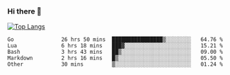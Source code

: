 ### Hi there 👋

<!--
**3Xpl0it3r/3Xpl0it3r** is a ✨ _special_ ✨ repository because its `README.md` (this file) appears on your GitHub profile.

Here are some ideas to get you started:

- 🔭 I’m currently working on ...
- 🌱 I’m currently learning ...
- 👯 I’m looking to collaborate on ...
- 🤔 I’m looking for help with ...
- 💬 Ask me about ...
- 📫 How to reach me: ...
- 😄 Pronouns: ...
- ⚡ Fun fact: ...
-->


[![Top Langs](https://github-readme-stats.vercel.app/api/top-langs/?username=3Xpl0it3r&layout=compact)](https://github.com/3Xpl0it3r/3Xpl0it3r)

<!--START_SECTION:waka-->

```text
Go               26 hrs 50 mins  ████████████████▒░░░░░░░░   64.76 %
Lua              6 hrs 18 mins   ███▓░░░░░░░░░░░░░░░░░░░░░   15.21 %
Bash             3 hrs 43 mins   ██▒░░░░░░░░░░░░░░░░░░░░░░   09.00 %
Markdown         2 hrs 16 mins   █▒░░░░░░░░░░░░░░░░░░░░░░░   05.50 %
Other            30 mins         ▒░░░░░░░░░░░░░░░░░░░░░░░░   01.24 %
```

<!--END_SECTION:waka-->
